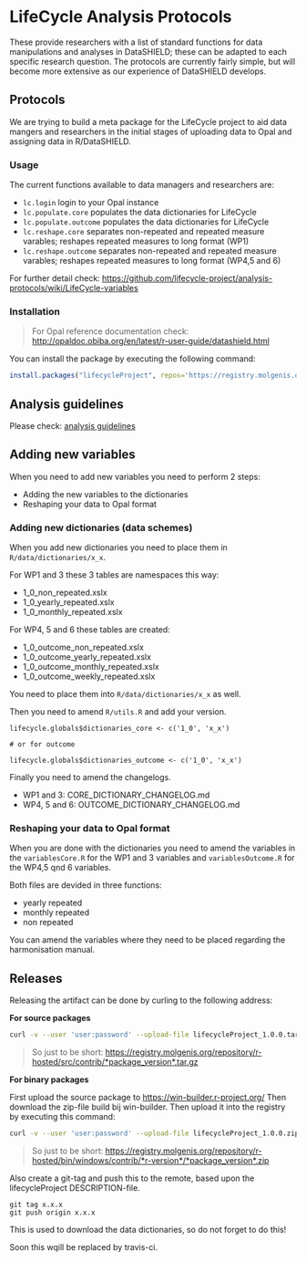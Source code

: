 # LifeCycle Analysis Protocols
These provide researchers with a list of standard functions for data manipulations and analyses in DataSHIELD; these can be adapted to each specific research question. The protocols are currently fairly simple, but will become more extensive as our experience of DataSHIELD develops.

## Protocols
We are trying to build a meta package for the LifeCycle project to aid data mangers and researchers in the initial stages of uploading data to Opal and assigning data in R/DataSHIELD.

### Usage
The current functions available to data managers and researchers are:

- ```lc.login``` login to your Opal instance
- ```lc.populate.core``` populates the data dictionaries for LifeCycle
- ```lc.populate.outcome``` populates the data dictionaries for LifeCycle
- ```lc.reshape.core``` separates non-repeated and repeated measure varables; reshapes repeated measures to long format (WP1)
- ```lc.reshape.outcome``` separates non-repeated and repeated measure varables; reshapes repeated measures to long format (WP4,5 and 6)

For further detail check: https://github.com/lifecycle-project/analysis-protocols/wiki/LifeCycle-variables

### Installation
> For Opal reference documentation check: http://opaldoc.obiba.org/en/latest/r-user-guide/datashield.html

You can install the package by executing the following command:

```R
install.packages("lifecycleProject", repos='https://registry.molgenis.org/repository/R/', dependencies = TRUE)
```

## Analysis guidelines
Please check: [analysis guidelines](ANALYSIS_GUIDELINES.md)

## Adding new variables
When you need to add new variables you need to perform 2 steps:
- Adding the new variables to the dictionaries
- Reshaping your data to Opal format

### Adding new dictionaries (data schemes)
When you add new dictionaries you need to place them in ```R/data/dictionaries/x_x```.

For WP1 and 3 these 3 tables are namespaces this way:
- 1_0_non_repeated.xslx
- 1_0_yearly_repeated.xslx
- 1_0_monthly_repeated.xslx

For WP4, 5 and 6 these tables are created:
- 1_0_outcome_non_repeated.xslx
- 1_0_outcome_yearly_repeated.xslx
- 1_0_outcome_monthly_repeated.xslx
- 1_0_outcome_weekly_repeated.xslx

You need to place them into ```R/data/dictionaries/x_x``` as well. 

Then you need to amend ```R/utils.R``` and add your version.

```
lifecycle.globals$dictionaries_core <- c('1_0', 'x_x')

# or for outcome

lifecycle.globals$dictionaries_outcome <- c('1_0', 'x_x')
```

Finally you need to amend the changelogs.

- WP1 and 3: CORE_DICTIONARY_CHANGELOG.md
- WP4, 5 and 6: OUTCOME_DICTIONARY_CHANGELOG.md

### Reshaping your data to Opal format
When you are done with the dictionaries you need to amend the variables in the ```variablesCore.R``` for the WP1 and 3 variables and ```variablesOutcome.R``` for the WP4,5 qnd 6 variables.

Both files are devided in three functions:

- yearly repeated
- monthly repeated
- non repeated

You can amend the variables where they need to be placed regarding the harmonisation manual.

## Releases
Releasing the artifact can be done by curling to the following address:

**For source packages**

```bash
curl -v --user 'user:password' --upload-file lifecycleProject_1.0.0.tar.gz https://registry.molgenis.org/repository/r-hosted/src/contrib/lifecycleProject_1.0.0.tar.gz 
```

> So just to be short: https://registry.molgenis.org/repository/r-hosted/src/contrib/*package_version*.tar.gz 

**For binary packages**

First upload the source package to https://win-builder.r-project.org/
Then download the zip-file build bij win-builder. Then upload it into the registry by executing this command:

```bash
curl -v --user 'user:password' --upload-file lifecycleProject_1.0.0.zip https://registry.molgenis.org/repository/r-hosted/bin/windows/contrib/3.6/lifecycleProject_1.0.0.zip
```

>So just to be short: https://registry.molgenis.org/repository/r-hosted/bin/windows/contrib/*r-version*/*package_version*.zip

Also create a git-tag and push this to the remote, based upon the lifecycleProject DESCRIPTION-file.

```
git tag x.x.x
git push origin x.x.x
```

This is used to download the data dictionaries, so do not forget to do this!

Soon this wqill be replaced by travis-ci.
